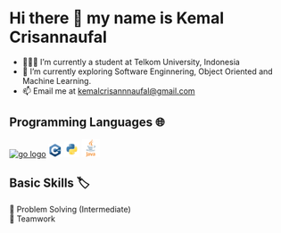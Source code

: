 <!-- - 👋 Hi, I’m @kemalcrisannaufal
- 👀 I’m interested in ...
- 🌱 I’m currently learning ...
- 💞️ I’m looking to collaborate on ...
- 📫 How to reach me ... -->

<!---
kemalcrisannaufal/kemalcrisannaufal is a ✨ special ✨ repository because its `README.md` (this file) appears on your GitHub profile.
You can click the Preview link to take a look at your changes.
--->

# Hi there 👋 my name is Kemal Crisannaufal

- 👨🏽‍💻 I’m currently a student at Telkom University, Indonesia
- 🌱 I’m currently exploring Software Enginnering, Object Oriented and Machine Learning. 
- 📫 Email me at [kemalcrisannnaufal@gmail.com](mailto:kemalcrisannnaufal@gmail.com)

## Programming Languages 🌐

 [<img src="https://raw.githubusercontent.com/Delta456/Delta456/master/img/golang.png" alt="go logo" width="38">](https://golang.org/)   [<img src="https://raw.githubusercontent.com/github/explore/80688e429a7d4ef2fca1e82350fe8e3517d3494d/topics/cpp/cpp.png" alt="cpp logo" width="24">](https://isocpp.org/)    [<img src="https://raw.githubusercontent.com/github/explore/80688e429a7d4ef2fca1e82350fe8e3517d3494d/topics/python/python.png" alt="python logo" width="28">](https://www.python.org/)  [<img src="https://raw.githubusercontent.com/github/explore/80688e429a7d4ef2fca1e82350fe8e3517d3494d/topics/java/java.png" alt="java logo" width="32">](https://www.google.com/url?sa=i&url=https%3A%2F%2F1000logos.net%2Fjava-logo%2F&psig=AOvVaw2mdTwmbql-JJSmkHBeABV_&ust=1703863819175000&source=images&cd=vfe&ved=0CBEQjRxqFwoTCNiOn7-5soMDFQAAAAAdAAAAABAE)


## Basic Skills 🏷️
 📌 Problem Solving (Intermediate)  
 📌 Teamwork
